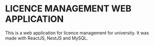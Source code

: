 # LICENCE MANAGEMENT WEB APPLICATION

This is a web application for licence management for university. It was made with ReactJS, NestJS and MySQL.